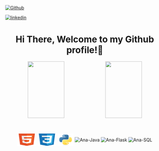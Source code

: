[![Github](https://img.shields.io/github/followers/anacschmitz?label=Follow&style=social)](https://github.com/anacschmitz)
<!-- Linkedin -->
  <a href="https://https://www.linkedin.com/in/anadevjr//" target="_blank">
    <img src=https://img.shields.io/badge/linkedin-%2300acee.svg?color=405DE6&style=for-the-badge&logo=linkedin&logoColor=white alt=linkedin style="margin-bottom: 5px;"  />
  </a>
  <br>

<div align="center">
  <h1>
    Hi There, Welcome to my Github profile!👋
  </h1>
  
 
  
  <div align="center">
  <a href="https://github.com/anacschmitz"></a>
  
   <picture>
    <source 
      srcset="https://github-readme-stats.vercel.app/api?username=anacschmitz&show_icons=true&theme=transparent" 
      media="(prefers-color-scheme: dracula)"
    />
    <source
      srcset="https://github-readme-stats.vercel.app/api?username=anacschmitz&show_icons=true&theme=dracula"
      media="(prefers-color-scheme: light), (prefers-color-scheme: no-preference)"
    />
    <img width="48%" height="180em" src="https://github-readme-stats.vercel.app/api?username=anacschmitz&show_icons=true" />
  </picture>
  <picture>
    <source 
      srcset="https://github-readme-stats.vercel.app/api/top-langs/?username=anacschmitz&layout=compact&theme=dracula"
      media="(prefers-color-scheme: light)"
    />
    <source
      srcset="https://github-readme-stats.vercel.app/api/top-langs/?username=anacschmitz&layout=compact"
      media="(prefers-color-scheme: dark), (prefers-color-scheme: no-preference)"
    />
    <img width="48%" height="180em" src="https://github-readme-stats.vercel.app/api/top-langs/?username=anacschmitz&layout=compact" />
  </picture>
</div>

  ##
  
<div align="center">
  <div style="display: inline_block"><br>
  <img align="center" alt="Ana-HTML" height="40" width="60" src="https://raw.githubusercontent.com/devicons/devicon/master/icons/html5/html5-original.svg">
  <img align="center" alt="Ana-CSS" height="40" width="60" src="https://raw.githubusercontent.com/devicons/devicon/master/icons/css3/css3-original.svg">
  <img align="center" alt="Ana-Python" height="40" width="50" src="https://raw.githubusercontent.com/devicons/devicon/master/icons/python/python-original.svg">
  <img align="center" alt="Ana-Java" height="40" width="50" src="https://img.icons8.com/?size=512&id=Pd2x9GWu9ovX&format=png">
  <img align="center" alt="Ana-Flask" height="40" width="50" src="https://img.icons8.com/?size=512&id=ewGOClUtmFX4&format=png">
  <img align="center" alt="Ana-SQL" height="30" width="40" src="https://img.icons8.com/?size=512&id=HMAIkKPbzZIL&format=png">
  
    
</div>
